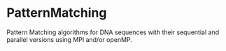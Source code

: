 # PatternMatching
Pattern Matching algorithms for DNA sequences with their sequential and parallel versions using MPI and/or openMP.
